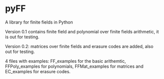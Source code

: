 # pyFF
A library for finite fields in Python

Version 0.1 contains finite field and polynomial over finite fields arithmetic, it is out for testing.

Version 0.2: matrices over finite fields and erasure codes are added, also out for testing.

4 files with examples: FF_examples for the basic arithemtic, FFPoly_examples for polynomials, FFMat_examples for matrices and EC_examples for erasure codes.
